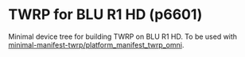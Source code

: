 # TWRP for BLU R1 HD (p6601)

Minimal device tree for building TWRP on BLU R1 HD. To be used with [minimal-manifest-twrp/platform_manifest_twrp_omni](https://github.com/minimal-manifest-twrp/platform_manifest_twrp_omni).

